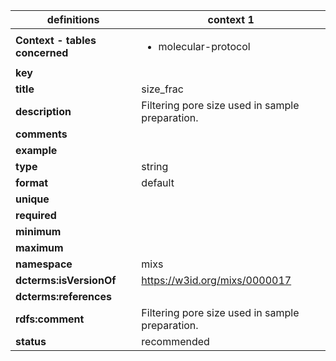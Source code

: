 

| definitions | context 1 |
|-|-|
| **Context - tables concerned** | <ul><li>molecular-protocol</li></ul> |
| **key** |  |
| **title** | size_frac |
| **description** | Filtering pore size used in sample preparation. |
| **comments** |  |
| **example** |  |
| **type** | string |
| **format** | default |
| **unique** |  |
| **required** |  |
| **minimum** |  |
| **maximum** |  |
| **namespace** | mixs |
| **dcterms:isVersionOf** | https://w3id.org/mixs/0000017 |
| **dcterms:references** |  |
| **rdfs:comment** | Filtering pore size used in sample preparation. |
| **status** | recommended |
